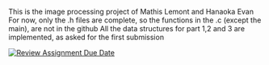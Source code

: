 This is the image processing project of Mathis Lemont and Hanaoka Evan
For now, only the .h files are complete, so the functions in the .c (except the main), are not in the github
All the data structures for part 1,2 and 3 are implemented, as asked for the first submission



[![Review Assignment Due Date](https://classroom.github.com/assets/deadline-readme-button-22041afd0340ce965d47ae6ef1cefeee28c7c493a6346c4f15d667ab976d596c.svg)](https://classroom.github.com/a/oCoHRk9X)
